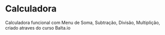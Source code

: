 <h1>Calculadora</h1>

Calculadora funcional com Menu de Soma, Subtração, Divisão, Multiplição, criado atraves do curso Balta.io
